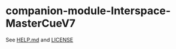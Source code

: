 # companion-module-Interspace-MasterCueV7

See [HELP.md](./companion/HELP.md) and [LICENSE](./LICENSE)
